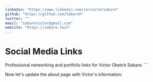 ```yaml
---
linkedin: "https://www.linkedin.com/in/victorsabare"
github: "https://github.com/Sabareh"
twitter: ""
email: "sabarevictor@gmail.com"
website: "https://sabare.tech"
---
```


# Social Media Links

Professional networking and portfolio links for Victor Oketch Sabare.
\`\`\`

Now let's update the about page with Victor's information:
